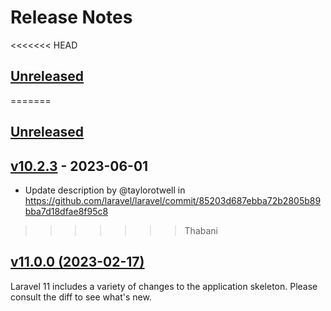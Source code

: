 # Release Notes

<<<<<<< HEAD
## [Unreleased](https://github.com/laravel/laravel/compare/v11.0.0...master)
=======
## [Unreleased](https://github.com/laravel/laravel/compare/v10.2.3...10.x)

## [v10.2.3](https://github.com/laravel/laravel/compare/v10.2.2...v10.2.3) - 2023-06-01

- Update description by @taylorotwell in https://github.com/laravel/laravel/commit/85203d687ebba72b2805b89bba7d18dfae8f95c8
>>>>>>> Thabani

## [v11.0.0 (2023-02-17)](https://github.com/laravel/laravel/compare/v10.0.2...v11.0.0)

Laravel 11 includes a variety of changes to the application skeleton. Please consult the diff to see what's new.
